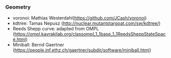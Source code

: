 ### Geometry


* voronoi: Mathias Westerdahl(https://github.com/JCash/voronoi)
* kdtree: Tamas Nepusz (http://nuclear.mutantstargoat.com/sw/kdtree/)
* Reeds Shepp curve: adapted from OMPL (https://ompl.kavrakilab.org/classompl_1_1base_1_1ReedsSheppStateSpace.html)
* Miniball:  Bernd Gaertner (https://people.inf.ethz.ch/gaertner/subdir/software/miniball.html)
